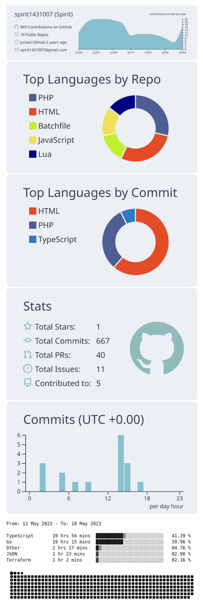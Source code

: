 [![](https://raw.githubusercontent.com/spirit1431007/spirit1431007/master/profile-summary-card-output/nord_bright/0-profile-details.svg)](https://git.io/spiritx)
[![](https://raw.githubusercontent.com/spirit1431007/spirit1431007/master/profile-summary-card-output/nord_bright/1-repos-per-language.svg)](https://git.io/spiritx) [![](https://raw.githubusercontent.com/spirit1431007/spirit1431007/master/profile-summary-card-output/nord_bright/2-most-commit-language.svg)](https://git.io/spiritx)
[![](https://raw.githubusercontent.com/spirit1431007/spirit1431007/master/profile-summary-card-output/nord_bright/3-stats.svg)](https://git.io/spiritx) [![](https://raw.githubusercontent.com/spirit1431007/spirit1431007/master/profile-summary-card-output/nord_bright/4-productive-time.svg)](https://git.io/spiritx)

<!--START_SECTION:waka-->

```text
From: 11 May 2023 - To: 18 May 2023

TypeScript       19 hrs 56 mins  ██████████▒░░░░░░░░░░░░░░   41.39 %
Go               19 hrs 15 mins  ██████████░░░░░░░░░░░░░░░   39.96 %
Other            2 hrs 17 mins   █▒░░░░░░░░░░░░░░░░░░░░░░░   04.76 %
JSON             1 hr 23 mins    ▓░░░░░░░░░░░░░░░░░░░░░░░░   02.90 %
Terraform        1 hr 2 mins     ▓░░░░░░░░░░░░░░░░░░░░░░░░   02.16 %
```

<!--END_SECTION:waka-->

![contribution](https://github.com/spirit1431007/spirit1431007/blob/output/github-contribution-grid-snake.svg)
